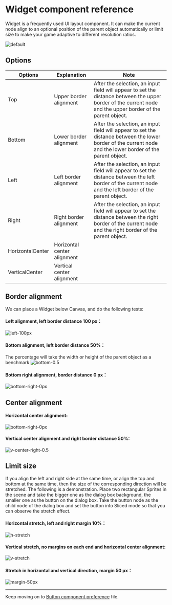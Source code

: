 # Widget component reference

Widget is a frequently used UI layout component. It can make the current node align to an optional position of the parent object automatically or limit size to make your game adaptive to different resolution ratios.

![default](widget/widget-default.png)

## Options

Options | Explanation| Note
--      | --         | --
Top     | Upper border alignment | After the selection, an input field will appear to set the distance between the upper border of the current node and the upper border of the parent object.
Bottom  | Lower border alignment | After the selection, an input field will appear to set the distance between the lower border of the current node and the lower border of the parent object.
Left    | Left border alignment  | After the selection, an input field will appear to set the distance between the left border of the current node and the left border of the parent object.
Right   | Right border alignment | After the selection, an input field will appear to set the distance between the right border of the current node and the right border of the parent object.
HorizontalCenter   | Horizontal center alignment |
VerticalCenter     | Vertical center alignment   |

## Border alignment

We can place a Widget below Canvas, and do the following tests:

#### Left alignment, left border distance 100 px：

![left-100px](widget/widget-left-100px.png)

#### Bottom alignment, left border distance 50%：

The percentage will take the width or height of the parent object as a benchmark
![bottom-0.5](widget/widget-bottom-0.5.png)

#### Bottom right alignment, border distance 0 px：

![bottom-right-0px](widget/widget-bottom-right-0px.png)

## Center alignment

#### Horizontal center alignment:

![bottom-right-0px](widget/widget-h-center.png)

#### Vertical center alignment and right border distance 50%:

![v-center-right-0.5](widget/widget-v-center-right-0.5.png)

## Limit size

If you align the left and right side at the same time, or align the top and bottom at the same time, then the size of the corresponding direction will be stretched.
The following is a demonstration. Place two rectangular Sprites in the scene and take the bigger one as the dialog box background, the smaller one as the button on the dialog box. Take the button node as the child node of the dialog box and set the button into Sliced mode so that you can observe the stretch effect.

#### Horizontal stretch, left and right margin 10%：

![h-stretch](widget/widget-h-stretch.png)

#### Vertical stretch, no margins on each end and horizontal center alignment:

![v-stretch](widget/widget-v-stretch.png)

#### Stretch in horizontal and vertical direction, margin 50 px：

![margin-50px](widget/widget-margin-50px.png)


---

Keep moving on to [Button component preference](button.md) file.
